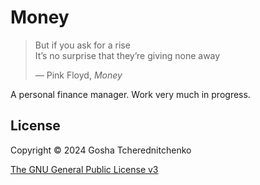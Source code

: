 # Money

> But if you ask for a rise<br/>
> It’s no surprise that they’re giving none away
>
> — Pink Floyd, _Money_

A personal finance manager. Work very much in progress.

## License

Copyright © 2024 Gosha Tcherednitchenko

[The GNU General Public License v3](https://www.gnu.org/licenses/gpl.html)

